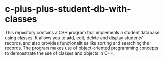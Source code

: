 # c-plus-plus-student-db-with-classes
This repository contains a C++ program that implements a student database using classes. It allows you to add, edit, delete and display students' records, and also provides functionalities like sorting and searching the records. The program makes use of object-oriented programming concepts to demonstrate the use of classes and objects in C++.

